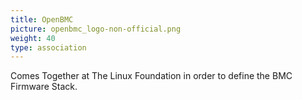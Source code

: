 ```yaml
---
title: OpenBMC
picture: openbmc_logo-non-official.png
weight: 40
type: association
---
```


Comes Together at The Linux Foundation in order to define the BMC Firmware Stack.